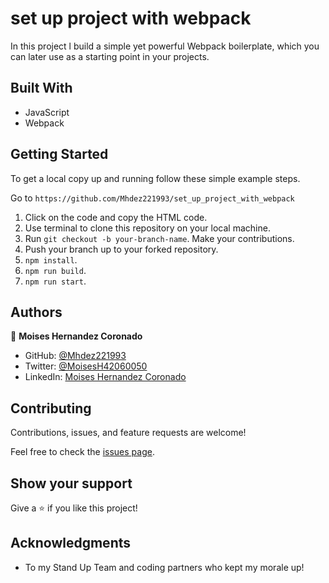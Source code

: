 # set up project with webpack
In this project l build a simple yet powerful Webpack boilerplate, which you can later use as a starting point in your projects.



## Built With

- JavaScript
- Webpack

## Getting Started

To get a local copy up and running follow these simple example steps.

Go to `https://github.com/Mhdez221993/set_up_project_with_webpack`

1. Click on the code and copy the HTML code.
2. Use terminal to clone this repository on your local machine.
3. Run <code>git checkout -b your-branch-name</code>. Make your contributions.
4. Push your branch up to your forked repository.
5. `npm install`.
5. `npm run build`.
5. `npm run start`.



## Authors


👤 **Moises Hernandez Coronado**

- GitHub: [@Mhdez221993](https://github.com/Mhdez221993)
- Twitter: [@MoisesH42060050](https://twitter.com/MoisesH42060050)
- LinkedIn: [Moises Hernandez Coronado](https://www.linkedin.com/in/moises-hernandez-9bbb17145/)


## Contributing

Contributions, issues, and feature requests are welcome!

Feel free to check the [issues page](https://github.com/Mhdez221993/set_up_project_with_webpack/issues).

## Show your support

Give a ⭐️ if you like this project!

## Acknowledgments

- To my Stand Up Team and coding partners who kept my morale up!
